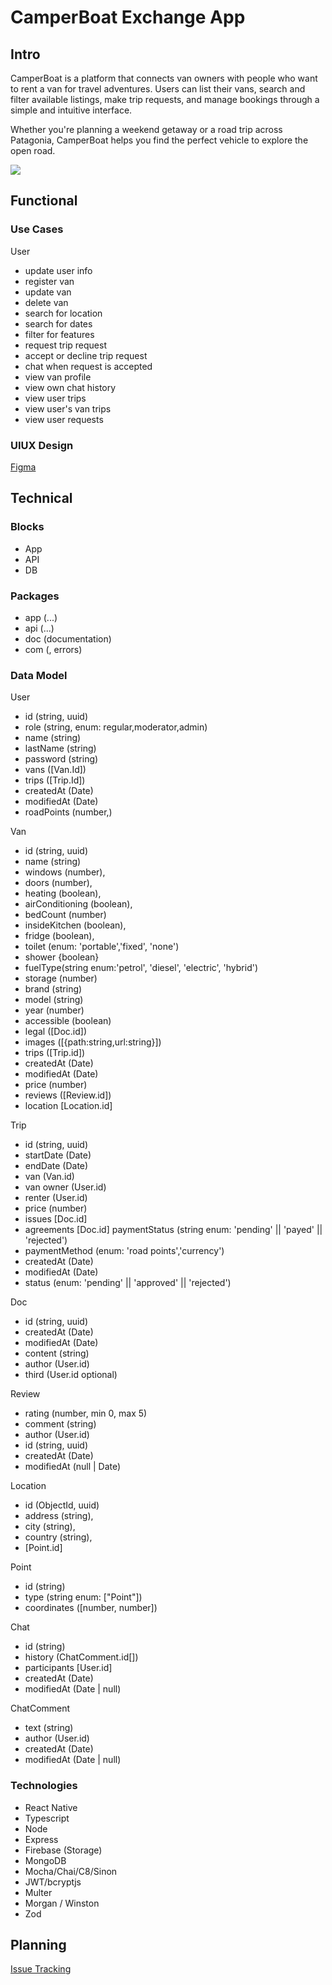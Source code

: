 # CamperBoat Exchange App

## Intro

CamperBoat is a platform that connects van owners with people who want to rent a van for travel adventures. Users can list their vans, search and filter available listings, make trip requests, and manage bookings through a simple and intuitive interface.

Whether you're planning a weekend getaway or a road trip across Patagonia, CamperBoat helps you find the perfect vehicle to explore the open road.

![](https://media.giphy.com/media/SXCcZUVG44ZvPIziBj/giphy.gif?cid=ecf05e47j1c1f0206qzn8wbr6im8dmop29pl3ubeubebq1of&ep=v1_gifs_search&rid=giphy.gif&ct=g)

## Functional

### Use Cases

User

- update user info
- register van
- update van
- delete van
- search for location
- search for dates
- filter for features
- request trip request
- accept or decline trip request
- chat when request is accepted
- view van profile
- view own chat history
- view user trips
- view user's van trips
- view user requests

### UIUX Design

[Figma](https://www.figma.com/design/2ghRzi1STkKkGGQX9qSoxX/Views?node-id=85-22956&t=7nt3miqHx1C4U7oz-0)

## Technical

### Blocks

- App
- API
- DB

### Packages

- app (...)
- api (...)
- doc (documentation)
- com (, errors)

### Data Model

User

- id (string, uuid)
- role (string, enum: regular,moderator,admin)
- name (string)
- lastName (string)
- password (string)
- vans ([Van.Id])
- trips ([Trip.Id])
- createdAt (Date)
- modifiedAt (Date)
- roadPoints (number,)

Van

- id (string, uuid)
- name (string)
- windows (number),
- doors (number),
- heating (boolean),
- airConditioning (boolean),
- bedCount (number)
- insideKitchen (boolean),
- fridge (boolean),
- toilet (enum: 'portable','fixed', 'none')
- shower {boolean}
- fuelType(string enum:'petrol', 'diesel', 'electric', 'hybrid')
- storage (number)
- brand (string)
- model (string)
- year (number)
- accessible (boolean)
- legal ([Doc.id])
- images ([{path:string,url:string}])
- trips ([Trip.id])
- createdAt (Date)
- modifiedAt (Date)
- price (number)
- reviews ([Review.id])
- location [Location.id]

Trip

- id (string, uuid)
- startDate (Date)
- endDate (Date)
- van (Van.id)
- van owner (User.id)
- renter (User.id)
- price (number)
- issues [Doc.id]
- agreements [Doc.id]
  paymentStatus (string enum: 'pending' || 'payed' || 'rejected')
- paymentMethod (enum: 'road points','currency')
- createdAt (Date)
- modifiedAt (Date)
- status (enum: 'pending' || 'approved' || 'rejected')

Doc

- id (string, uuid)
- createdAt (Date)
- modifiedAt (Date)
- content (string)
- author (User.id)
- third (User.id optional)

Review

- rating (number, min 0, max 5)
- comment (string)
- author (User.id)
- id (string, uuid)
- createdAt (Date)
- modifiedAt (null | Date)

Location

- id (ObjectId, uuid)
- address (string),
- city (string),
- country (string),
- [Point.id]

Point

- id (string)
- type (string enum: ["Point"])
- coordinates ([number, number])

Chat

- id (string)
- history (ChatComment.id[])
- participants [User.id]
- createdAt (Date)
- modifiedAt (Date | null)

ChatComment

- text (string)
- author (User.id)
- createdAt (Date)
- modifiedAt (Date | null)

### Technologies

- React Native
- Typescript
- Node
- Express
- Firebase (Storage)
- MongoDB
- Mocha/Chai/C8/Sinon
- JWT/bcryptjs
- Multer
- Morgan / Winston
- Zod

## Planning

[Issue Tracking](https://github.com/b00tc4mp/isdi-bootcamp-202501/issues/88)
